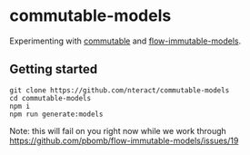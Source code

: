 # commutable-models

Experimenting with [commutable](https://github.com/nteract/commutable) and [flow-immutable-models](https://github.com/pbomb/flow-immutable-models).

## Getting started

```
git clone https://github.com/nteract/commutable-models
cd commutable-models
npm i
npm run generate:models
```

Note: this will fail on you right now while we work through https://github.com/pbomb/flow-immutable-models/issues/19
